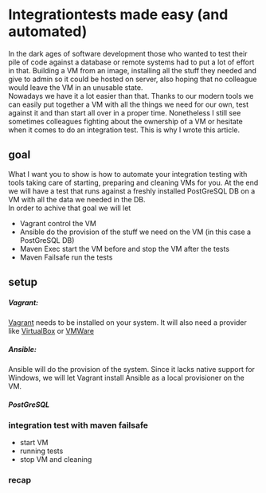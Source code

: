 # Integrationtests made easy (and automated)

In the dark ages of software development those who wanted to test their pile of code against a database or remote systems had to put a lot of effort in that.
Building a VM from an image, installing all the stuff they needed and give to admin so it could be hosted on server, also hoping that no colleague would leave the VM in an unusable state.  
Nowadays we have it a lot easier than that. Thanks to our modern tools we can easily put together a VM with all the things we need for our own, test against it and than start all over in a proper time.
Nonetheless I still see sometimes colleagues fighting about the ownership of a VM or hesitate when it comes to do an integration test.
This is why I wrote this article.

## goal
What I want you to show is how to automate your integration testing with tools taking care of starting, preparing and cleaning VMs for you. At the end we will have a test that runs against a freshly installed PostGreSQL DB on a VM with all the data we needed in the DB.  
In order to achive that goal we will let
 * Vagrant control the VM
 * Ansible do the provision of the stuff we need on the VM (in this case a PostGreSQL DB)
 * Maven Exec start the VM before and stop the VM after the tests
 * Maven Failsafe run the tests

## setup
##### Vagrant:
[Vagrant](https://www.vagrantup.com/) needs to be installed on your system. It will also need a provider like [VirtualBox](https://www.virtualbox.org/) or [VMWare](http://www.vmware.com/)
##### Ansible:
Ansible will do the provision of the system. Since it lacks native support for Windows, we will let Vagrant install Ansible as a local provisioner on the VM. 
##### PostGreSQL


### integration test with maven failsafe
* start VM
* running tests
* stop VM and cleaning

### recap